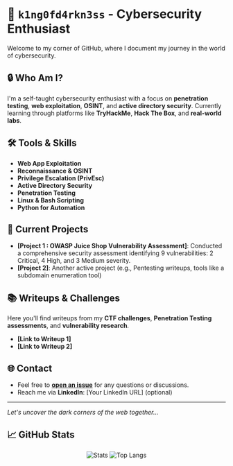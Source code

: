# 👑 `k1ng0fd4rkn3ss` - Cybersecurity Enthusiast

Welcome to my corner of GitHub, where I document my journey in the world of cybersecurity.

## 🔒 Who Am I?
I'm a self-taught cybersecurity enthusiast with a focus on **penetration testing**, **web exploitation**, **OSINT**, and **active directory security**. Currently learning through platforms like **TryHackMe**, **Hack The Box**, and **real-world labs**.

## 🛠️ Tools & Skills
- **Web App Exploitation**  
- **Reconnaissance & OSINT**  
- **Privilege Escalation (PrivEsc)**  
- **Active Directory Security**  
- **Penetration Testing**  
- **Linux & Bash Scripting**  
- **Python for Automation**  

## 🚀 Current Projects
- **[Project 1 : OWASP Juice Shop Vulnerability Assessment]**: Conducted a comprehensive security assessment identifying 9 vulnerabilities: 2 Critical, 4 High, and 3 Medium severity.
- **[Project 2]**: Another active project (e.g., Pentesting writeups, tools like a subdomain enumeration tool)

## 📚 Writeups & Challenges
Here you'll find writeups from my **CTF challenges**, **Penetration Testing assessments**, and **vulnerability research**.

- **[Link to Writeup 1]**
- **[Link to Writeup 2]**

## 🌐 Contact
- Feel free to **[open an issue](https://github.com/k1ng0fd4rkn3ss/issues)** for any questions or discussions.
- Reach me via **LinkedIn**: [Your LinkedIn URL] (optional)

---

*Let's uncover the dark corners of the web together...*


## 📈 GitHub Stats



<p align="center">
  <img src="https://github-readme-stats.vercel.app/api?username=king0fdarkness&show_icons=true&theme=tokyonight" alt="Stats" />
  <img src="https://github-readme-stats.vercel.app/api/top-langs/?username=king0fdarkness&layout=compact&theme=tokyonight" alt="Top Langs" />
</p>

